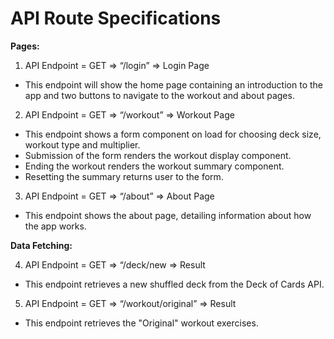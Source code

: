 # API Route Specifications

**Pages:**
1. API Endpoint = GET => “/login” => Login Page
- This endpoint will show the home page containing an introduction to the app and two buttons to navigate to the workout and about pages.

2. API Endpoint = GET => “/workout” => Workout Page
- This endpoint shows a form component on load for choosing deck size, workout type and multiplier.
- Submission of the form renders the workout display component.
- Ending the workout renders the workout summary component.
- Resetting the summary returns user to the form.

3. API Endpoint = GET => “/about” => About Page
- This endpoint shows the about page, detailing information about how the app works.

**Data Fetching:**

4. API Endpoint = GET => “/deck/new => Result
- This endpoint retrieves a new shuffled deck from the Deck of Cards API.

5. API Endpoint = GET => “/workout/original” => Result
- This endpoint retrieves the "Original" workout exercises.
